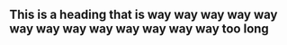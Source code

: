 This is a heading that is way way way way way way way way way way way way way too long
--------------------------------------------------------------------------------------
